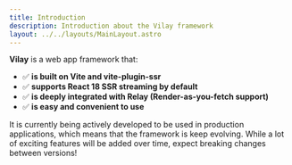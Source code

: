 ```yaml
---
title: Introduction
description: Introduction about the Vilay framework
layout: ../../layouts/MainLayout.astro
---
```


**Vilay** is a web app framework that:

- ✅ **is built on Vite and vite-plugin-ssr**
- ✅ **supports React 18 SSR streaming by default**
- ✅ **is deeply integrated with Relay (Render-as-you-fetch support)**
- ✅ **is easy and convenient to use**

It is currently being actively developed to be used in production applications, which means that the framework is keep evolving.
While a lot of exciting features will be added over time, expect breaking changes between versions!
